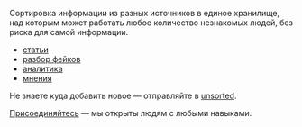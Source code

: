 Сортировка информации из разных источников в единое хранилище, над которым может работать любое количество незнакомых людей, без риска для самой информации. 

- [статьи](./articles)
- [разбор фейков](./fakes)
- [аналитика](./analytics)
- [мнения](./opinions)

Не знаете куда добавить новое — отправляйте в [unsorted](./unsorted).

[Присоединяйтесь](https://github.com/free-belarus/contribute) — мы открыты людям с любыми навыками. 
